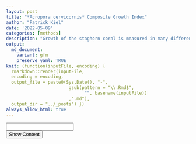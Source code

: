 ```yaml
---
layout: post
title: "*Acropora cervicornis* Composite Growth Index"
author: "Patrick Kiel"
date: '2022-05-09'
categories: [methods]
description: "Growth of the staghorn coral is measured in many different ways. Here I propose a composite indexing methodology to align disparate measurements to deduce genotype-specific influences on growth."
output:
  md_document:
    variant: gfm
    preserve_yaml: TRUE
knit: (function(inputFile, encoding) {
  rmarkdown::render(inputFile, 
  encoding = encoding, 
  output_file = paste0(Sys.Date(), "-",
                        gsub(pattern = "\\.Rmd$",
                              "", basename(inputFile))
                        ,".md"), 
  output_dir = "../_posts") })
always_allow_html: true
---
```


<style type="text/css">
caption {
      color: black;
      font-weight: bold;
      font-size: 1.2em;
}

.tocify-extend-page {
  height: 0 !important;
}
</style>
<script type="text/javascript">
function verify() {
  if (document.getElementById('password').value === 'acropora') {
    document.getElementById('HIDDENDIV').classList.remove("hidden"); 
    document.getElementById('credentials').classList.add("hidden"); // Hide the div containing the credentials
  } else {
    alert('Invalid Password! You cannot view this content.');
    password.setSelectionRange(0, password.value.length);
  }
  return false;
}
</script>
<style type="text/css">
.hidden {
  display: none;
}
</style>
<!-- The password box -->

<div id="credentials">

<input type="text" id="password" onkeydown="if (event.keyCode == 13) verify()" />
<br/>
<input id="button" type="button" value="Show Content" onclick="verify()" />

</div>

<!-- The content we want to show after password -->

<div id="HIDDENDIV" class="hidden" markdown="1">

<iframe src="/notebook/images/compositeGrowth/compositeGrowthIndex.html" height="100%" width="100%" style="border:none; overflow: scroll;" scroling="no">
</iframe>

</div>
